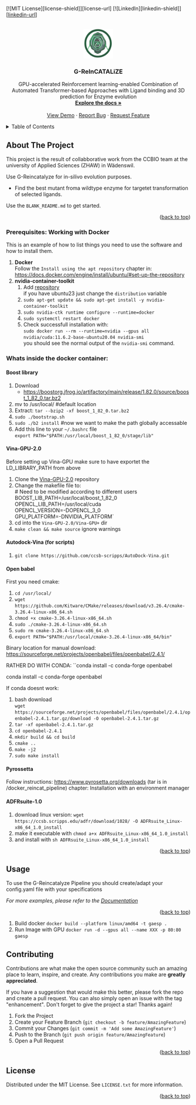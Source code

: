 <!-- Improved compatibility of back to top link: See: https://github.com/othneildrew/Best-README-Template/pull/73 -->
<a name="readme-top"></a>
<!--
*** Thanks for checking out the Best-README-Template. If you have a suggestion
*** that would make this better, please fork the repo and create a pull request
*** or simply open an issue with the tag "enhancement".
*** Don't forget to give the project a star!
*** Thanks again! Now go create something AMAZING! :D
-->



<!-- PROJECT SHIELDS -->
<!--
*** I'm using markdown "reference style" links for readability.
*** Reference links are enclosed in brackets [ ] instead of parentheses ( ).
*** See the bottom of this document for the declaration of the reference variables
*** for contributors-url, forks-url, etc. This is an optional, concise syntax you may use.
*** https://www.markdownguide.org/basic-syntax/#reference-style-links
-->

[![MIT License][license-shield]][license-url]
[![LinkedIn][linkedin-shield]][[linkedin-url](https://www.linkedin.com/in/kevin-yar-76667a192/)]



<!-- PROJECT LOGO -->
<br />
<div align="center">
  <a href="https://github.com/othneildrew/Best-README-Template">
    <img src="images/stableLOGO5_noBackground_small.png" alt="Logo" width="80" height="80">
  </a>

  <h3 align="center">G-ReInCATALiZE</h3>

  <p align="center">
    GPU-accelerated Reinforcement learning-enabled Combination of Automated Transformer-based Approaches with Ligand binding and 3D prediction for Enzyme evolution
    <br />
    <a href="https://github.com/othneildrew/Best-README-Template"><strong>Explore the docs »</strong></a>
    <br />
    <br />
    <a href="https://github.com/othneildrew/Best-README-Template">View Demo</a>
    ·
    <a href="https://github.com/othneildrew/Best-README-Template/issues">Report Bug</a>
    ·
    <a href="https://github.com/othneildrew/Best-README-Template/issues">Request Feature</a>
  </p>
</div>



<!-- TABLE OF CONTENTS -->
<details>
  <summary>Table of Contents</summary>
  <ol>
    <li>
      <a href="#about-the-project">About The Project</a>
      <ul>
        <li><a href="#built-with">Built With</a></li>
      </ul>
    </li>
    <li>
      <a href="#getting-started">Getting Started</a>
      <ul>
        <li><a href="#prerequisites">Prerequisites</a></li>
        <li><a href="#installation">Installation</a></li>
      </ul>
    </li>
    <li><a href="#usage">Usage</a></li>
    <li><a href="#roadmap">Roadmap</a></li>
    <li><a href="#contributing">Contributing</a></li>
    <li><a href="#license">License</a></li>
    <li><a href="#contact">Contact</a></li>
    <li><a href="#acknowledgments">Acknowledgments</a></li>
  </ol>
</details>



<!-- ABOUT THE PROJECT -->
## About The Project

This project is the result of collabborative work from the CCBIO team at the university of Applied Sciences (ZHAW) in Wädenswil. 

Use G-Reincatalyze for in-silivo evolution purposes. 
  * Find the best mutant froma wildtype enzyme for targetet transformation of selected ligands. 

Use the `BLANK_README.md` to get started.

<p align="right">(<a href="#readme-top">back to top</a>)</p>


### Prerequisites: Working with Docker

This is an example of how to list things you need to use the software and how to install them.
<br>
1. **Docker** <br />
Follow the `Install using the apt repository` chapter in: https://docs.docker.com/engine/install/ubuntu/#set-up-the-repository 
2. **nvidia-container-toolkit**
   1. Add [repository](https://docs.nvidia.com/datacenter/cloud-native/container-toolkit/install-guide.html#docker) <br />  if you have ubuntu23 just change the `distribution` variable
   2. `sudo apt-get update && sudo apt-get install -y nvidia-container-toolkit`
   3. `sudo nvidia-ctk runtime configure --runtime=docker`
   4. `sudo systemctl restart docker`
   5. Check successfull installation with: <br />`sudo docker run --rm --runtime=nvidia --gpus all nvidia/cuda:11.6.2-base-ubuntu20.04 nvidia-smi` <br />
you should see the normal output of the `nvidia-smi` command. 


### Whats inside the docker container:

#### Boost library
1. Download 
    * https://boostorg.jfrog.io/artifactory/main/release/1.82.0/source/boost_1_82_0.tar.bz2 
2. mv to /usr/local/ #default location
3. Extract: `tar --bzip2 -xf boost_1_82_0.tar.bz2`
4. `sudo ./bootstrap.sh`
5. `sudo ./b2 install`
   #now we want to make the path globally accessable
6. Add this line to your `~/.bashrc` file <br /> `export PATH="$PATH:/usr/local/boost_1_82_0/stage/lib"`

#### Vina-GPU-2.0
Before setting up Vina-GPU make sure to have exportet the LD_LIBRARY_PATH from above <br />
1. Clone the [Vina-GPU-2.0](https://github.com/DeltaGroupNJUPT/Vina-GPU-2.0) repository
2. Change the makefile file to: <br />
  \# Need to be modified according to different users<br />
  BOOST_LIB_PATH=/usr/local/boost_1_82_0<br />
  OPENCL_LIB_PATH=/usr/local/cuda<br />
  OPENCL_VERSION=-DOPENCL_3_0<br />
  GPU_PLATFORM=-DNVIDIA_PLATFORM`
1. cd into the `Vina-GPU-2.0/Vina-GPU+` dir
2. `make clean && make source` ignore warnings  

#### Autodock-Vina (for scripts)
1. `git clone https://github.com/ccsb-scripps/AutoDock-Vina.git`

#### Open babel

First you need cmake: 

1. `cd /usr/local/`
1. `wget https://github.com/Kitware/CMake/releases/download/v3.26.4/cmake-3.26.4-linux-x86_64.sh `
2. `chmod +x cmake-3.26.4-linux-x86_64.sh`
3. `sudo ./cmake-3.26.4-linux-x86_64.sh`
4. `sudo rm cmake-3.26.4-linux-x86_64.sh`
5. `export PATH="$PATH:/usr/local/cmake-3.26.4-linux-x86_64/bin"`

Binary location for manual download: https://sourceforge.net/projects/openbabel/files/openbabel/2.4.1/

RATHER DO WITH CONDA: ``conda install -c conda-forge openbabel

conda install -c conda-forge openbabel

If conda doesnt work: 
1. bash download <br />
   `wget https://sourceforge.net/projects/openbabel/files/openbabel/2.4.1/openbabel-2.4.1.tar.gz/download -O openbabel-2.4.1.tar.gz`
2. `tar -xf openbabel-2.4.1.tar.gz`
3. `cd openbabel-2.4.1`
4. `mkdir build && cd build`
5. `cmake ..`
6. `make -j2`
7. `sudo make install`

#### Pyrossetta

Follow instructions: https://www.pyrosetta.org/downloads
(tar is in /docker_reincat_pipeline)
chapter: Installation with an environment manager

#### ADFRsuite-1.0
1. download linux version: `wget https://ccsb.scripps.edu/adfr/download/1028/ -O ADFRsuite_Linux-x86_64_1.0_install`
2. make it executable with `chmod a+x ADFRsuite_Linux-x86_64_1.0_install` 
3. and install with `sh ADFRsuite_Linux-x86_64_1.0_install`

<p align="right">(<a href="#readme-top">back to top</a>)</p>


<!-- USAGE EXAMPLES -->
## Usage
To use the G-Reincatalyze Pipeline you should create/adapt your config.yaml file with your specifications

_For more examples, please refer to the [Documentation](https://example.com)_

<p align="right">(<a href="#readme-top">back to top</a>)</p>

1. Build docker
   `docker build --platform linux/amd64 -t gaesp .`
2. Run Image with GPU
   `docker run -d --gpus all --name XXX -p 80:80 gaesp`



<!-- CONTRIBUTING -->
## Contributing

Contributions are what make the open source community such an amazing place to learn, inspire, and create. Any contributions you make are **greatly appreciated**.

If you have a suggestion that would make this better, please fork the repo and create a pull request. You can also simply open an issue with the tag "enhancement".
Don't forget to give the project a star! Thanks again!

1. Fork the Project
2. Create your Feature Branch (`git checkout -b feature/AmazingFeature`)
3. Commit your Changes (`git commit -m 'Add some AmazingFeature'`)
4. Push to the Branch (`git push origin feature/AmazingFeature`)
5. Open a Pull Request

<p align="right">(<a href="#readme-top">back to top</a>)</p>



<!-- LICENSE -->
## License

Distributed under the MIT License. See `LICENSE.txt` for more information.

<p align="right">(<a href="#readme-top">back to top</a>)</p>
